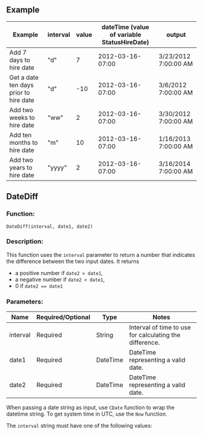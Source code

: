 ## Example

| Example                     | interval | value | dateTime (value of variable StatusHireDate) | output               |
|-----------------------------|----------|-------|---------------------------------------------|----------------------|
| Add 7 days to hire date     | "d"      | 7     | 2012-03-16-07:00                            | 3/23/2012 7:00:00 AM |
| Get a date ten days prior to hire date | "d" | -10 | 2012-03-16-07:00                            | 3/6/2012 7:00:00 AM  |
| Add two weeks to hire date  | "ww"     | 2     | 2012-03-16-07:00                            | 3/30/2012 7:00:00 AM |
| Add ten months to hire date | "m"      | 10    | 2012-03-16-07:00                            | 1/16/2013 7:00:00 AM |
| Add two years to hire date  | "yyyy"   | 2     | 2012-03-16-07:00                            | 3/16/2014 7:00:00 AM |

## DateDiff

### Function:

`DateDiff(interval, date1, date2)`

### Description:
This function uses the `interval` parameter to return a number that indicates the difference between the two input dates. It returns

- a positive number if `date2 > date1`,
- a negative number if `date2 < date1`,
- 0 if `date2 == date1`

### Parameters:

| Name       | Required/Optional | Type     | Notes                                                |
|------------|-------------------|----------|------------------------------------------------------|
| interval   | Required          | String   | Interval of time to use for calculating the difference.|
| date1      | Required          | DateTime | DateTime representing a valid date.                    |
| date2      | Required          | DateTime | DateTime representing a valid date.                    |

When passing a date string as input, use `CDate` function to wrap the datetime string. To get system time in UTC, use the `Now` function.

The `interval` string must have one of the following values:
